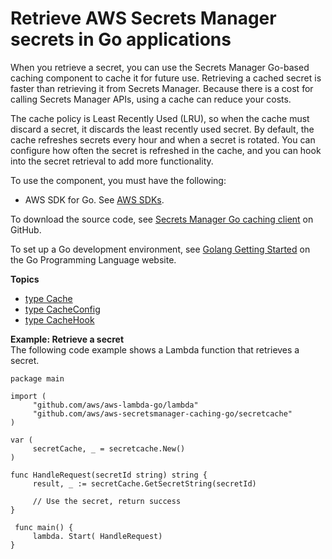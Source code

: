 # Retrieve AWS Secrets Manager secrets in Go applications<a name="retrieving-secrets_cache-go"></a>

When you retrieve a secret, you can use the Secrets Manager Go\-based caching component to cache it for future use\. Retrieving a cached secret is faster than retrieving it from Secrets Manager\. Because there is a cost for calling Secrets Manager APIs, using a cache can reduce your costs\. 

The cache policy is Least Recently Used \(LRU\), so when the cache must discard a secret, it discards the least recently used secret\. By default, the cache refreshes secrets every hour and when a secret is rotated\. You can configure how often the secret is refreshed in the cache, and you can hook into the secret retrieval to add more functionality\.

To use the component, you must have the following:
+ AWS SDK for Go\. See [AWS SDKs](asm_access.md#asm-sdks)\.

To download the source code, see [Secrets Manager Go caching client](https://github.com/aws/aws-secretsmanager-caching-go ) on GitHub\.

To set up a Go development environment, see [Golang Getting Started](https://golang.org/doc/install) on the Go Programming Language website\.

**Topics**
+ [type Cache](retrieving-secrets_cache-go_cache.md)
+ [type CacheConfig](retrieving-secrets_cache-go_CacheConfig.md)
+ [type CacheHook](retrieving-secrets_cache-go_CacheHook.md)

**Example: Retrieve a secret**  
The following code example shows a Lambda function that retrieves a secret\.  

```
package main

import (
	 "github.com/aws/aws-lambda-go/lambda"
	 "github.com/aws/aws-secretsmanager-caching-go/secretcache"
)

var (
	 secretCache, _ = secretcache.New()
)

func HandleRequest(secretId string) string {
	 result, _ := secretCache.GetSecretString(secretId)
	 
	 // Use the secret, return success
}

 func main() {
	 lambda. Start( HandleRequest)
}
```